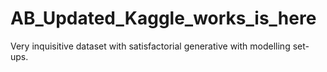 # AB_Updated_Kaggle_works_is_here
Very inquisitive dataset with satisfactorial generative with modelling set-ups.

